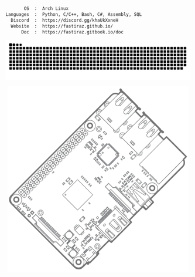 ```text
       OS  :  Arch Linux
Languages  :  Python, C/C++, Bash, C#, Assembly, SQL
  Discord  :  https://discord.gg/khaUkXxneH
  Website  :  https://fastiraz.github.io/
      Doc  :  https://fastiraz.gitbook.io/doc
```

<a href="https://discord.gg/khaUkXxneH" target="_blank"><img src="https://github.com/Fastiraz/Fastiraz/blob/main/assets/github-contribution-grid-snake.svg" alt="snake"></a>

<div style="text-align:center"><img src="https://github.com/Fastiraz/Fastiraz/blob/main/assets/rpi-removebg.png" /></div>

<!--![Fastiraz's GitHub stats](https://github-readme-stats.vercel.app/api?username=fastiraz&show_icons=true&theme=nord&border_color=bdc3c7&bg_color=DEG,141e30,243b55)-->

<!--[![Readme Card](https://github-readme-stats.vercel.app/api/pin/?username=Fastiraz&repo=Plate-Reader&theme=nord&border_color=bdc3c7&bg_color=DEG,141e30,243b55)](https://github.com/Fastiraz/Plate-Reader)

[![Top Langs](https://github-readme-stats.vercel.app/api/top-langs/?username=Fastiraz&theme=nord&border_color=bdc3c7&bg_color=DEG,141e30,243b55)](https://github.com/Fastiraz/)-->
